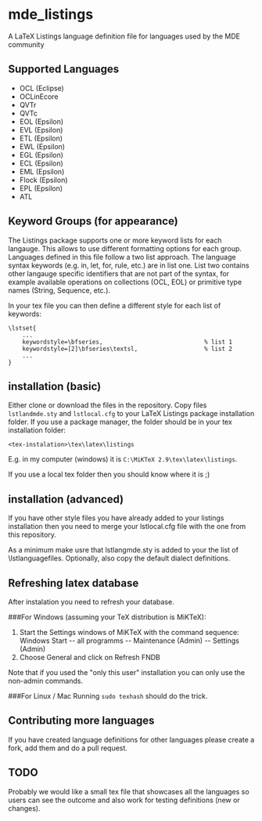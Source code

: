 # mde_listings
A LaTeX Listings language definition file for languages used by the MDE community

## Supported Languages

- OCL (Eclipse)
- OCLinEcore
- QVTr
- QVTc
- EOL (Epsilon)
- EVL (Epsilon)
- ETL (Epsilon)
- EWL (Epsilon)
- EGL (Epsilon)
- ECL (Epsilon)
- EML (Epsilon)
- Flock (Epsilon)
- EPL (Epsilon)
- ATL

## Keyword Groups (for appearance)
The Listings package supports one or more keyword lists for each langauge. This allows to use different formatting options for each group. Languages defined in this file follow a two list approach. The language syntax keywords (e.g. in, let, for, rule, etc.) are in list one. List two contains other langauge specific identifiers that are not part of the syntax, for example available operations on collections (OCL, EOL) or primitive type names (String, Sequence, etc.).

In your tex file you can then define a different style for each list of keywords:
```
\lstset{
    ...
    keywordstyle=\bfseries,						        % list 1
    keywordstyle=[2]\bfseries\textsl,			        % list 2
    ...
}
```

## installation (basic)
Either clone or download the files in the repository.
Copy files `lstlandmde.sty` and `lstlocal.cfg` to your LaTeX Listings package installation folder. If you use a package manager,
the folder should be in your tex installation folder:
```
<tex-instalation>\tex\latex\listings
```
E.g. in my computer (windows) it is `C:\MiKTeX 2.9\tex\latex\listings`.

If you use a local tex folder then you should know where it is ;)

## installation (advanced)
If you have other style files you have already added to your listings installation then you need
to merge your lstlocal.cfg file with the one from this repository.

As a minimum make usre that lstlangmde.sty is added to your the list of \lstlanguagefiles.
Optionally, also copy the default dialect definitions.

## Refreshing latex database
After instalation you need to refresh your database.

###For Windows (assuming your TeX distribution is MiKTeX):

1. Start the Settings windows of MiKTeX with the command sequence: Windows Start -- all programms -- Maintenance (Admin) -- Settings (Admin)
2. Choose General and click on Refresh FNDB

Note that if you used the "only this user" installation you can only use the non-admin commands.

###For Linux / Mac
Running `sudo texhash` should do the trick.

## Contributing more languages
If you have created language definitions for other languages please create a fork, add them and do a pull request.

## TODO
Probably we would like a small tex file that showcases all the languages so users can see the outcome and also work for testing definitions (new or changes).

